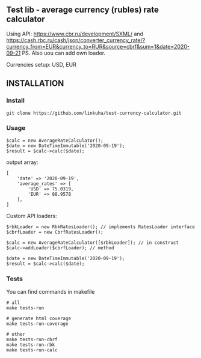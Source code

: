 ## Test lib - average currency (rubles) rate calculator 

Using API: https://www.cbr.ru/development/SXML/ and https://cash.rbc.ru/cash/json/converter_currency_rate/?currency_from=EUR&currency_to=RUR&source=cbrf&sum=1&date=2020-09-21 PS. Also uou can add own loader.

Currencies setup: USD, EUR

INSTALLATION
------------

### Install

``git clone https://github.com/linkuha/test-currency-calculator.git``

### Usage

```
$calc = new AverageRateCalculator();
$date = new DateTimeImmutable('2020-09-19');
$result = $calc->calc($date);
```
output array:
```
[
    'date' => '2020-09-19',
    'average_rates' => [
        'USD' => 75.0319,
        'EUR' => 88.9578
    ],
]
```

Custom API loaders:
```
$rbkLoader = new RbkRatesLoader(); // implements RatesLoader interface
$cbrfLoader = new CbrfRatesLoader();

$calc = new AverageRateCalculator([$rbkLoader]); // in construct
$calc->addLoader($cbrfLoader); // method

$date = new DateTimeImmutable('2020-09-19');
$result = $calc->calc($date);
```

### Tests

You can find commands in makefile
```
# all
make tests-run

# generate html coverage
make tests-run-coverage

# other
make tests-run-cbrf
make tests-run-rbk
make tests-run-calc
```
